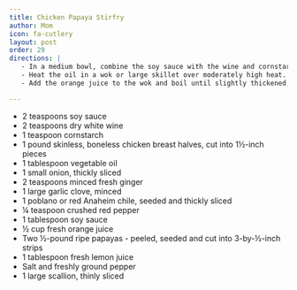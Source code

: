 ```yaml
---
title: Chicken Papaya Stirfry
author: Mom
icon: fa-cutlery
layout: post
order: 29
directions: |
   - In a medium bowl, combine the soy sauce with the wine and cornstarch. Add the chicken and turn to coat.
   - Heat the oil in a wok or large skillet over moderately high heat. Add the onion, ginger and garlic and stir-fry for 30 seconds. Add the chicken and stir-fry for 5 minutes. Add the poblano and crushed red pepper and continue stir-frying until the chicken is cooked through and the poblano softens, about 3 minutes. Add the soy sauce and stir-fry for 30 seconds. Using a slotted spoon, transfer the chicken to a plate.
   - Add the orange juice to the wok and boil until slightly thickened, about 3 minutes. Return the chicken to the wok, add the papaya and stir-fry until hot, about 1 minute. Add the lemon juice, season with salt and pepper and transfer to a platter. Garnish with the scallion and serve.

---
```


<ul>
	<li>2 teaspoons soy sauce</li>
	<li>2 teaspoons dry white wine</li>
	<li>1 teaspoon cornstarch</li>
	<li>1 pound skinless, boneless chicken breast halves, cut into 1½-inch pieces</li>
	<li>1 tablespoon vegetable oil</li>
	<li>1 small onion, thickly sliced</li>
	<li>2 teaspoons minced fresh ginger</li>
	<li>1 large garlic clove, minced</li>
	<li>1 poblano or red Anaheim chile, seeded and thickly sliced</li>
	<li>¼ teaspoon crushed red pepper</li>
	<li>1 tablespoon soy sauce</li>
	<li>½ cup fresh orange juice</li>
	<li>Two ½-pound ripe papayas - peeled, seeded and cut into 3-by-½-inch strips</li>
	<li>1 tablespoon fresh lemon juice</li>
	<li>Salt and freshly ground pepper</li>
	<li>1 large scallion, thinly sliced</li>
</ul>